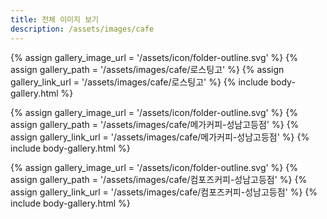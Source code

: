 ```yaml
---
title: 전체 이미지 보기
description: /assets/images/cafe
---
```




{% assign gallery_image_url = '/assets/icon/folder-outline.svg' %}
{% assign gallery_path = '/assets/images/cafe/로스팅고' %}
{% assign gallery_link_url = '/assets/images/cafe/로스팅고' %}
{% include body-gallery.html %}

{% assign gallery_image_url = '/assets/icon/folder-outline.svg' %}
{% assign gallery_path = '/assets/images/cafe/메가커피-성남고등점' %}
{% assign gallery_link_url = '/assets/images/cafe/메가커피-성남고등점' %}
{% include body-gallery.html %}

{% assign gallery_image_url = '/assets/icon/folder-outline.svg' %}
{% assign gallery_path = '/assets/images/cafe/컴포즈커피-성남고등점' %}
{% assign gallery_link_url = '/assets/images/cafe/컴포즈커피-성남고등점' %}
{% include body-gallery.html %}
